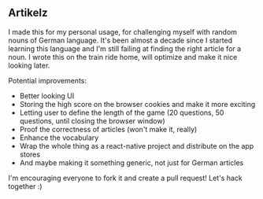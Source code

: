 ## Artikelz

I made this for my personal usage, for challenging myself with random nouns of German language. It's been almost a decade since I started learning this language and I'm still failing at finding the right article for a noun. I wrote this on the train ride home, will optimize and make it nice looking later.

Potential improvements:
- Better looking UI
- Storing the high score on the browser cookies and make it more exciting
- Letting user to define the length of the game (20 questions, 50 questions, until closing the browser window)
- Proof the correctness of articles (won't make it, really)
- Enhance the vocabulary
- Wrap the whole thing as a react-native project and distribute on the app stores
- And maybe making it something generic, not just for German articles


I'm encouraging everyone to fork it and create a pull request! Let's hack together :)
